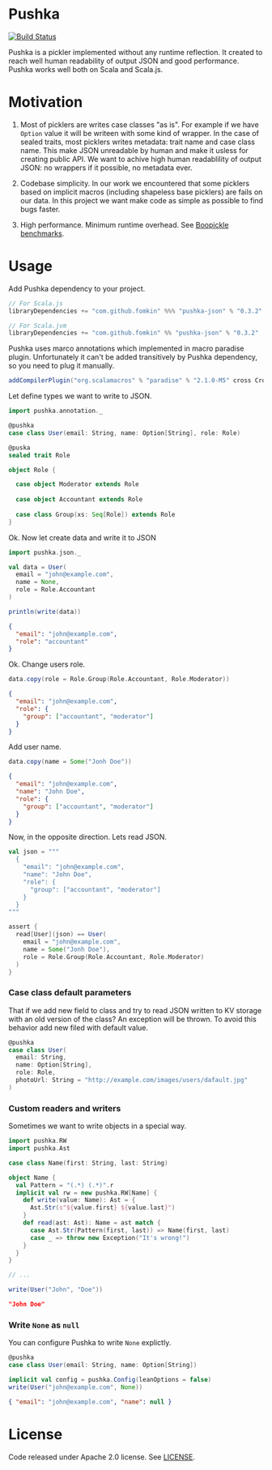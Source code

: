 # Pushka

[![Build Status](https://travis-ci.org/fomkin/pushka.svg?branch=develop)](https://travis-ci.org/fomkin/pushka)

Pushka is a pickler implemented without any runtime reflection. It created to reach well human readability of output JSON and good performance. Pushka works well both on Scala and Scala.js.

# Motivation

1. Most of picklers are writes case classes "as is". For example if we have `Option` value it will be writeen with some kind of wrapper. In the case of sealed traits, most picklers writes metadata: trait name and case class name. This make JSON unreadable by human and make it usless for creating public API. We want to achive high human readablility of output JSON: no wrappers if it possible, no metadata ever.

2. Codebase simplicity. In our work we encountered that some picklers based on implicit macros (including shapeless base picklers) are fails on our data. In this project we want make code as simple as possible to find bugs faster.

3. High performance. Minimum runtime overhead. See [Boopickle benchmarks](http://ochrons.github.io/boopickle-perftest/).


# Usage

Add Pushka dependency to your project.

```scala
// For Scala.js
libraryDependencies += "com.github.fomkin" %%% "pushka-json" % "0.3.2"

// For Scala.jvm
libraryDependencies += "com.github.fomkin" %% "pushka-json" % "0.3.2"
```
Pushka uses marco annotations which implemented in macro paradise plugin. Unfortunately it can't be added transitively by Pushka dependency, so you need to plug it manually.

```scala
addCompilerPlugin("org.scalamacros" % "paradise" % "2.1.0-M5" cross CrossVersion.full)
```
Let define types we want to write to JSON.

```scala
import pushka.annotation._

@pushka 
case class User(email: String, name: Option[String], role: Role)

@puska
sealed trait Role

object Role {

  case object Moderator extends Role
  
  case object Accountant extends Role
  
  case class Group(xs: Seq[Role]) extends Role
}
```
Ok. Now let create data and write it to JSON

```scala
import pushka.json._

val data = User(
  email = "john@example.com", 
  name = None, 
  role = Role.Accountant
)

println(write(data))
```

```json
{
  "email": "john@example.com",
  "role": "accountant"
}
```

Ok. Change users role.

```scala
data.copy(role = Role.Group(Role.Accountant, Role.Moderator))
```
```json
{
  "email": "john@example.com",
  "role": {
    "group": ["accountant", "moderator"]
  }  
}
```
Add user name.
```scala
data.copy(name = Some("Jonh Doe"))
```
```json
{
  "email": "john@example.com",
  "name": "John Doe",
  "role": {
    "group": ["accountant", "moderator"]
  }  
}
```
Now, in the opposite direction. Lets read JSON.
```scala
val json = """
  {
    "email": "john@example.com",
    "name": "John Doe",
    "role": {
      "group": ["accountant", "moderator"]
    }  
  }
"""

assert {
  read[User](json) == User(
    email = "john@example.com", 
    name = Some("Jonh Doe"), 
    role = Role.Group(Role.Accountant, Role.Moderator)
  )
}    
```

### Case class default parameters

That if we add new field to class and try to read JSON written to KV storage with an old version of the class? An exception will be thrown. To avoid this behavior add new filed with default value.

```scala
@pushka 
case class User(
  email: String, 
  name: Option[String], 
  role: Role, 
  photoUrl: String = "http://example.com/images/users/dafault.jpg"
)
```

### Custom readers and writers

Sometimes we want to write objects in a special way.

```scala
import pushka.RW
import pushka.Ast

case class Name(first: String, last: String)

object Name {
  val Pattern = "(.*) (.*)".r
  implicit val rw = new pushka.RW[Name] {
    def write(value: Name): Ast = {
      Ast.Str(s"${value.first} ${value.last}")
    }
    def read(ast: Ast): Name = ast match {
      case Ast.Str(Pattern(first, last)) => Name(first, last)
      case _ => throw new Exception("It's wrong!")  
    }
  }
}

// ...

write(User("John", "Doe"))
```
```json
"John Doe"
```
### Write `None` as `null`

You can configure Pushka to write `None` explictly.

```scala
@pushka 
case class User(email: String, name: Option[String])

implicit val config = pushka.Config(leanOptions = false)
write(User("john@example.com", None))
```
```json
{ "email": "john@example.com", "name": null }
```

# License

Code released under Apache 2.0 license. See [LICENSE](https://github.com/fomkin/pushka/blob/develop/LICENSE). 
